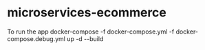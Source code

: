 # microservices-ecommerce

To run the app
	docker-compose -f docker-compose.yml -f docker-compose.debug.yml up -d --build